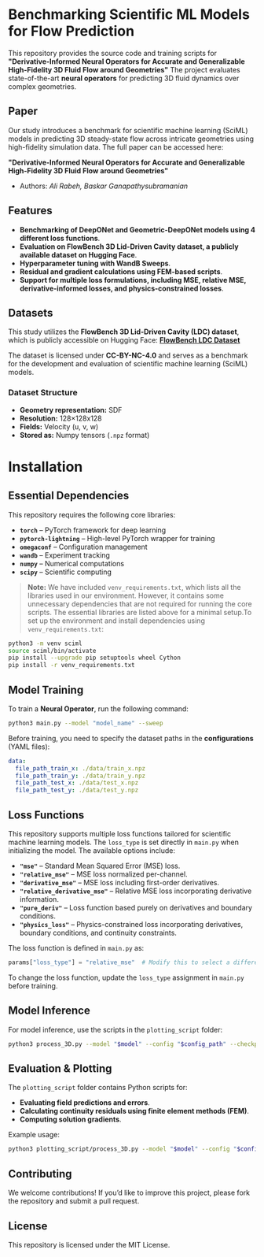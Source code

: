 # Benchmarking Scientific ML Models for Flow Prediction

This repository provides the source code and training scripts for **"Derivative-Informed Neural Operators for Accurate and Generalizable High-Fidelity 3D Fluid Flow around Geometries"** The project evaluates state-of-the-art **neural operators** for predicting 3D fluid dynamics over complex geometries.


## Paper
Our study introduces a benchmark for scientific machine learning (SciML) models in predicting 3D steady-state flow across intricate geometries using high-fidelity simulation data. The full paper can be accessed here:

**"Derivative-Informed Neural Operators for Accurate and Generalizable High-Fidelity 3D Fluid Flow around Geometries"** 
- Authors: *Ali Rabeh, Baskar Ganapathysubramanian*

## Features

- **Benchmarking of DeepONet and Geometric-DeepONet models using 4 different loss functions**.
- **Evaluation on FlowBench 3D Lid-Driven Cavity dataset, a publicly available dataset on Hugging Face**.
- **Hyperparameter tuning with WandB Sweeps**.
- **Residual and gradient calculations using FEM-based scripts**.
- **Support for multiple loss formulations, including MSE, relative MSE, derivative-informed losses, and physics-constrained losses**.

## Datasets
This study utilizes the **FlowBench 3D Lid-Driven Cavity (LDC) dataset**, which is publicly accessible on Hugging Face: [**FlowBench LDC Dataset**](https://huggingface.co/datasets/BGLab/FlowBench/tree/main/LDC_NS_3D)

The dataset is licensed under **CC-BY-NC-4.0** and serves as a benchmark for the development and evaluation of scientific machine learning (SciML) models.

### Dataset Structure
- **Geometry representation:** SDF
- **Resolution:** 128×128x128
- **Fields:** Velocity (u, v, w)
- **Stored as:** Numpy tensors (`.npz` format)

# Installation  

## Essential Dependencies  

This repository requires the following core libraries: 

- **`torch`** – PyTorch framework for deep learning 
- **`pytorch-lightning`** – High-level PyTorch wrapper for training 
- **`omegaconf`** – Configuration management 
- **`wandb`** – Experiment tracking 
- **`numpy`** – Numerical computations 
- **`scipy`** – Scientific computing 

> **Note:** 
> We have included `venv_requirements.txt`, which lists all the libraries used in our environment. However, it contains some unnecessary dependencies that are not required for running the core scripts. The essential libraries are listed above for a minimal setup.To set up the environment and install dependencies using `venv_requirements.txt`:
```bash
python3 -m venv sciml
source sciml/bin/activate 
pip install --upgrade pip setuptools wheel Cython
pip install -r venv_requirements.txt
```

## Model Training
To train a **Neural Operator**, run the following command:
```bash
python3 main.py --model "model_name" --sweep
```

Before training, you need to specify the dataset paths in the **configurations** (YAML files):
```yaml
data:
  file_path_train_x: ./data/train_x.npz
  file_path_train_y: ./data/train_y.npz
  file_path_test_x: ./data/test_x.npz
  file_path_test_y: ./data/test_y.npz
```
## Loss Functions

This repository supports multiple loss functions tailored for scientific machine learning models. The `loss_type` is set directly in `main.py` when initializing the model. The available options include:

- **`"mse"`** – Standard Mean Squared Error (MSE) loss.
- **`"relative_mse"`** – MSE loss normalized per-channel.
- **`"derivative_mse"`** – MSE loss including first-order derivatives.
- **`"relative_derivative_mse"`** – Relative MSE loss incorporating derivative information.
- **`"pure_deriv"`** – Loss function based purely on derivatives and boundary conditions.
- **`"physics_loss"`** – Physics-constrained loss incorporating derivatives, boundary conditions, and continuity constraints.

The loss function is defined in `main.py` as:
```python
params["loss_type"] = "relative_mse"  # Modify this to select a different loss
```
To change the loss function, update the `loss_type` assignment in `main.py` before training.

## Model Inference
For model inference, use the scripts in the `plotting_script` folder:
```bash
python3 process_3D.py --model "$model" --config "$config_path" --checkpoint "$checkpoint_file"
```

## Evaluation & Plotting
The `plotting_script` folder contains Python scripts for:
- **Evaluating field predictions and errors**.
- **Calculating continuity residuals using finite element methods (FEM)**.
- **Computing solution gradients**.

Example usage:
```bash
python3 plotting_script/process_3D.py --model "$model" --config "$config_path" --checkpoint "$checkpoint_file
```

## Contributing
We welcome contributions! If you’d like to improve this project, please fork the repository and submit a pull request.

## License
This repository is licensed under the MIT License.
